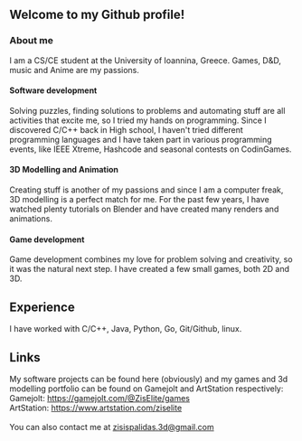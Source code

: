 ## Welcome to my Github profile!

### About me

I am a CS/CE student at the University of Ioannina, Greece. Games, D&D, music and Anime are my passions.

#### Software development

Solving puzzles, finding solutions to problems and automating stuff are all activities that excite me, so I tried my hands on programming.
Since I discovered C/C++ back in High school, I haven't tried different programming languages and I have taken part in various programming events, 
like IEEE Xtreme, Hashcode and seasonal contests on CodinGames.

#### 3D Modelling and Animation

Creating stuff is another of my passions and since I am a computer freak, 3D modelling is a perfect match for me. For the past few years, I have watched 
plenty tutorials on Blender and have created many renders and animations.

#### Game development

Game development combines my love for problem solving and creativity, so it was the natural next step. I have created a few small games, both 2D and 3D.

## Experience
I have worked with C/C++, Java, Python, Go, Git/Github, linux.

## Links
My software projects can be found here (obviously) and my games and 3d modelling portfolio can be found on Gamejolt and ArtStation respectively:\
Gamejolt: https://gamejolt.com/@ZisElite/games \
ArtStation: https://www.artstation.com/ziselite \
\
You can also contact me at zisispalidas.3d@gmail.com

<!--
**ZisElite/ZisElite** is a ✨ _special_ ✨ repository because its `README.md` (this file) appears on your GitHub profile.

Here are some ideas to get you started:

- 🔭 I’m currently working on ...
- 🌱 I’m currently learning ...
- 👯 I’m looking to collaborate on ...
- 🤔 I’m looking for help with ...
- 💬 Ask me about ...
- 📫 How to reach me: ...
- ⚡ Fun fact: ...
-->
